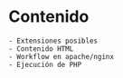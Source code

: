 # Contenido
    - Extensiones posibles
    - Contenido HTML
    - Workflow en apache/nginx
    - Ejecución de PHP